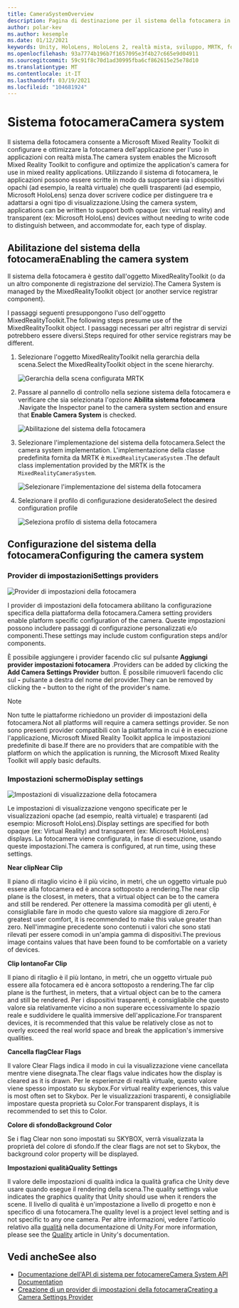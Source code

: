 ```yaml
---
title: CameraSystemOverview
description: Pagina di destinazione per il sistema della fotocamera in MRTK
author: polar-kev
ms.author: kesemple
ms.date: 01/12/2021
keywords: Unity, HoloLens, HoloLens 2, realtà mista, sviluppo, MRTK, fotocamera,
ms.openlocfilehash: 93a7774b196b7f1657095e3f4b27c665e9d04911
ms.sourcegitcommit: 59c91f8c70d1ad30995fba6cf862615e25e78d10
ms.translationtype: MT
ms.contentlocale: it-IT
ms.lasthandoff: 03/19/2021
ms.locfileid: "104681924"
---
```

# <a name="camera-system"></a><span data-ttu-id="7ca3d-104">Sistema fotocamera</span><span class="sxs-lookup"><span data-stu-id="7ca3d-104">Camera system</span></span>

<span data-ttu-id="7ca3d-105">Il sistema della fotocamera consente a Microsoft Mixed Reality Toolkit di configurare e ottimizzare la fotocamera dell'applicazione per l'uso in applicazioni con realtà mista.</span><span class="sxs-lookup"><span data-stu-id="7ca3d-105">The camera system enables the Microsoft Mixed Reality Toolkit to configure and optimize the application's camera for use in mixed reality applications.</span></span> <span data-ttu-id="7ca3d-106">Utilizzando il sistema di fotocamera, le applicazioni possono essere scritte in modo da supportare sia i dispositivi opachi (ad esempio, la realtà virtuale) che quelli trasparenti (ad esempio, Microsoft HoloLens) senza dover scrivere codice per distinguere tra e adattarsi a ogni tipo di visualizzazione.</span><span class="sxs-lookup"><span data-stu-id="7ca3d-106">Using the camera system, applications can be written to support both opaque (ex: virtual reality) and transparent (ex: Microsoft HoloLens) devices without needing to write code to distinguish between, and accommodate for, each type of display.</span></span>

## <a name="enabling-the-camera-system"></a><span data-ttu-id="7ca3d-107">Abilitazione del sistema della fotocamera</span><span class="sxs-lookup"><span data-stu-id="7ca3d-107">Enabling the camera system</span></span>

<span data-ttu-id="7ca3d-108">Il sistema della fotocamera è gestito dall'oggetto MixedRealityToolkit (o da un altro componente di registrazione del servizio).</span><span class="sxs-lookup"><span data-stu-id="7ca3d-108">The Camera System is managed by the MixedRealityToolkit object (or another service registrar component).</span></span>

<span data-ttu-id="7ca3d-109">I passaggi seguenti presuppongono l'uso dell'oggetto MixedRealityToolkit.</span><span class="sxs-lookup"><span data-stu-id="7ca3d-109">The following steps presume use of the MixedRealityToolkit object.</span></span> <span data-ttu-id="7ca3d-110">I passaggi necessari per altri registrar di servizi potrebbero essere diversi.</span><span class="sxs-lookup"><span data-stu-id="7ca3d-110">Steps required for other service registrars may be different.</span></span>

1. <span data-ttu-id="7ca3d-111">Selezionare l'oggetto MixedRealityToolkit nella gerarchia della scena.</span><span class="sxs-lookup"><span data-stu-id="7ca3d-111">Select the MixedRealityToolkit object in the scene hierarchy.</span></span>

    ![Gerarchia della scena configurata MRTK](../images/MRTK_ConfiguredHierarchy.png)

2. <span data-ttu-id="7ca3d-113">Passare al pannello di controllo nella sezione sistema della fotocamera e verificare che sia selezionata l'opzione **Abilita sistema fotocamera** .</span><span class="sxs-lookup"><span data-stu-id="7ca3d-113">Navigate the Inspector panel to the camera system section and ensure that **Enable Camera System** is checked.</span></span>

    ![Abilitazione del sistema della fotocamera](../images/camera-system/EnableCameraSystem.png)

3. <span data-ttu-id="7ca3d-115">Selezionare l'implementazione del sistema della fotocamera.</span><span class="sxs-lookup"><span data-stu-id="7ca3d-115">Select the camera system implementation.</span></span> <span data-ttu-id="7ca3d-116">L'implementazione della classe predefinita fornita da MRTK è `MixedRealityCameraSystem` .</span><span class="sxs-lookup"><span data-stu-id="7ca3d-116">The default class implementation provided by the MRTK is the `MixedRealityCameraSystem`.</span></span>

    ![Selezionare l'implementazione del sistema della fotocamera](../images/camera-system/SelectCameraSystemType.png)

4. <span data-ttu-id="7ca3d-118">Selezionare il profilo di configurazione desiderato</span><span class="sxs-lookup"><span data-stu-id="7ca3d-118">Select the desired configuration profile</span></span>

    ![Seleziona profilo di sistema della fotocamera](../images/camera-system/SelectCameraProfile.png)

## <a name="configuring-the-camera-system"></a><span data-ttu-id="7ca3d-120">Configurazione del sistema della fotocamera</span><span class="sxs-lookup"><span data-stu-id="7ca3d-120">Configuring the camera system</span></span>

### <a name="settings-providers"></a><span data-ttu-id="7ca3d-121">Provider di impostazioni</span><span class="sxs-lookup"><span data-stu-id="7ca3d-121">Settings providers</span></span>

![Provider di impostazioni della fotocamera](../images/camera-system/CameraSettingsProviders.png)

<span data-ttu-id="7ca3d-123">I provider di impostazioni della fotocamera abilitano la configurazione specifica della piattaforma della fotocamera.</span><span class="sxs-lookup"><span data-stu-id="7ca3d-123">Camera setting providers enable platform specific configuration of the camera.</span></span> <span data-ttu-id="7ca3d-124">Queste impostazioni possono includere passaggi di configurazione personalizzati e/o componenti.</span><span class="sxs-lookup"><span data-stu-id="7ca3d-124">These settings may include custom configuration steps and/or components.</span></span>

<span data-ttu-id="7ca3d-125">È possibile aggiungere i provider facendo clic sul pulsante **Aggiungi provider impostazioni fotocamera** .</span><span class="sxs-lookup"><span data-stu-id="7ca3d-125">Providers can be added by clicking the **Add Camera Settings Provider** button.</span></span> <span data-ttu-id="7ca3d-126">È possibile rimuoverli facendo clic sul **-** pulsante a destra del nome del provider.</span><span class="sxs-lookup"><span data-stu-id="7ca3d-126">They can be removed by clicking the **-** button to the right of the provider's name.</span></span>

> [!Note]
> <span data-ttu-id="7ca3d-127">Non tutte le piattaforme richiedono un provider di impostazioni della fotocamera.</span><span class="sxs-lookup"><span data-stu-id="7ca3d-127">Not all platforms will require a camera settings provider.</span></span> <span data-ttu-id="7ca3d-128">Se non sono presenti provider compatibili con la piattaforma in cui è in esecuzione l'applicazione, Microsoft Mixed Reality Toolkit applica le impostazioni predefinite di base.</span><span class="sxs-lookup"><span data-stu-id="7ca3d-128">If there are no providers that are compatible with the platform on which the application is running, the Microsoft Mixed Reality Toolkit will apply basic defaults.</span></span>

### <a name="display-settings"></a><span data-ttu-id="7ca3d-129">Impostazioni schermo</span><span class="sxs-lookup"><span data-stu-id="7ca3d-129">Display settings</span></span>

![Impostazioni di visualizzazione della fotocamera](../images/camera-system/CameraDisplaySettings.png)

<span data-ttu-id="7ca3d-131">Le impostazioni di visualizzazione vengono specificate per le visualizzazioni opache (ad esempio, realtà virtuale) e trasparenti (ad esempio: Microsoft HoloLens).</span><span class="sxs-lookup"><span data-stu-id="7ca3d-131">Display settings are specified for both opaque (ex: Virtual Reality) and transparent (ex: Microsoft HoloLens) displays.</span></span> <span data-ttu-id="7ca3d-132">La fotocamera viene configurata, in fase di esecuzione, usando queste impostazioni.</span><span class="sxs-lookup"><span data-stu-id="7ca3d-132">The camera is configured, at run time, using these settings.</span></span>

<span data-ttu-id="7ca3d-133">**Near clip**</span><span class="sxs-lookup"><span data-stu-id="7ca3d-133">**Near Clip**</span></span>

<span data-ttu-id="7ca3d-134">Il piano di ritaglio vicino è il più vicino, in metri, che un oggetto virtuale può essere alla fotocamera ed è ancora sottoposto a rendering.</span><span class="sxs-lookup"><span data-stu-id="7ca3d-134">The near clip plane is the closest, in meters, that a virtual object can be to the camera and still be rendered.</span></span> <span data-ttu-id="7ca3d-135">Per ottenere la massima comodità per gli utenti, è consigliabile fare in modo che questo valore sia maggiore di zero.</span><span class="sxs-lookup"><span data-stu-id="7ca3d-135">For greatest user comfort, it is recommended to make this value greater than zero.</span></span> <span data-ttu-id="7ca3d-136">Nell'immagine precedente sono contenuti i valori che sono stati rilevati per essere comodi in un'ampia gamma di dispositivi.</span><span class="sxs-lookup"><span data-stu-id="7ca3d-136">The previous image contains values that have been found to be comfortable on a variety of devices.</span></span>

<span data-ttu-id="7ca3d-137">**Clip lontano**</span><span class="sxs-lookup"><span data-stu-id="7ca3d-137">**Far Clip**</span></span>

<span data-ttu-id="7ca3d-138">Il piano di ritaglio è il più lontano, in metri, che un oggetto virtuale può essere alla fotocamera ed è ancora sottoposto a rendering.</span><span class="sxs-lookup"><span data-stu-id="7ca3d-138">The far clip plane is the furthest, in meters, that a virtual object can be to the camera and still be rendered.</span></span> <span data-ttu-id="7ca3d-139">Per i dispositivi trasparenti, è consigliabile che questo valore sia relativamente vicino a non superare eccessivamente lo spazio reale e suddividere le qualità immersive dell'applicazione.</span><span class="sxs-lookup"><span data-stu-id="7ca3d-139">For transparent devices, it is recommended that this value be relatively close as not to overly exceed the real world space and break the application's immersive qualities.</span></span>

<span data-ttu-id="7ca3d-140">**Cancella flag**</span><span class="sxs-lookup"><span data-stu-id="7ca3d-140">**Clear Flags**</span></span>

<span data-ttu-id="7ca3d-141">Il valore Clear Flags indica il modo in cui la visualizzazione viene cancellata mentre viene disegnata.</span><span class="sxs-lookup"><span data-stu-id="7ca3d-141">The clear flags value indicates how the display is cleared as it is drawn.</span></span> <span data-ttu-id="7ca3d-142">Per le esperienze di realtà virtuale, questo valore viene spesso impostato su skybox.</span><span class="sxs-lookup"><span data-stu-id="7ca3d-142">For virtual reality experiences, this value is most often set to Skybox.</span></span> <span data-ttu-id="7ca3d-143">Per le visualizzazioni trasparenti, è consigliabile impostare questa proprietà su Color.</span><span class="sxs-lookup"><span data-stu-id="7ca3d-143">For transparent displays, it is recommended to set this to Color.</span></span>

<span data-ttu-id="7ca3d-144">**Colore di sfondo**</span><span class="sxs-lookup"><span data-stu-id="7ca3d-144">**Background Color**</span></span>

<span data-ttu-id="7ca3d-145">Se i flag Clear non sono impostati su SKYBOX, verrà visualizzata la proprietà del colore di sfondo.</span><span class="sxs-lookup"><span data-stu-id="7ca3d-145">If the clear flags are not set to Skybox, the background color property will be displayed.</span></span>

<span data-ttu-id="7ca3d-146">**Impostazioni qualità**</span><span class="sxs-lookup"><span data-stu-id="7ca3d-146">**Quality Settings**</span></span>

<span data-ttu-id="7ca3d-147">Il valore delle impostazioni di qualità indica la qualità grafica che Unity deve usare quando esegue il rendering della scena.</span><span class="sxs-lookup"><span data-stu-id="7ca3d-147">The quality settings value indicates the graphics quality that Unity should use when it renders the scene.</span></span> <span data-ttu-id="7ca3d-148">Il livello di qualità è un'impostazione a livello di progetto e non è specifico di una fotocamera.</span><span class="sxs-lookup"><span data-stu-id="7ca3d-148">The quality level is a project level setting and is not specific to any one camera.</span></span> <span data-ttu-id="7ca3d-149">Per altre informazioni, vedere l'articolo relativo alla [qualità](https://docs.unity3d.com/Manual/class-QualitySettings.html) nella documentazione di Unity.</span><span class="sxs-lookup"><span data-stu-id="7ca3d-149">For more information, please see the [Quality](https://docs.unity3d.com/Manual/class-QualitySettings.html) article in Unity's documentation.</span></span>

## <a name="see-also"></a><span data-ttu-id="7ca3d-150">Vedi anche</span><span class="sxs-lookup"><span data-stu-id="7ca3d-150">See also</span></span>

- [<span data-ttu-id="7ca3d-151">Documentazione dell'API di sistema per fotocamere</span><span class="sxs-lookup"><span data-stu-id="7ca3d-151">Camera System API Documentation</span></span>](xref:Microsoft.MixedReality.Toolkit.CameraSystem)
- [<span data-ttu-id="7ca3d-152">Creazione di un provider di impostazioni della fotocamera</span><span class="sxs-lookup"><span data-stu-id="7ca3d-152">Creating a Camera Settings Provider</span></span>](create-settings-provider.md)
